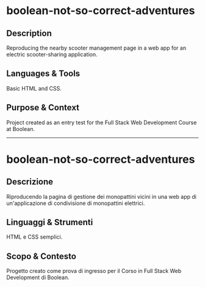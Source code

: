# boolean-not-so-correct-adventures
## Description
Reproducing the nearby scooter management page in a web app for an electric scooter-sharing application.

## Languages & Tools
Basic HTML and CSS.

## Purpose & Context
Project created as an entry test for the Full Stack Web Development Course at Boolean.

---

# boolean-not-so-correct-adventures
## Descrizione
Riproducendo la pagina di gestione dei monopattini vicini in una web app di un'applicazione di condivisione di monopattini elettrici.

## Linguaggi & Strumenti
HTML e CSS semplici.

## Scopo & Contesto
Progetto creato come prova di ingresso per il Corso in Full Stack Web Development di Boolean.
